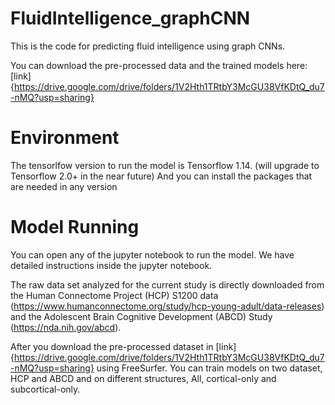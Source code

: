 # FluidIntelligence_graphCNN
This is the code for predicting fluid intelligence using graph CNNs.

You can download the pre-processed data and the trained models here:
[link]{https://drive.google.com/drive/folders/1V2Hth1TRtbY3McGU38VfKDtQ_du7-nMQ?usp=sharing}


# Environment
The tensorlfow version to run the model is Tensorflow 1.14.  (will upgrade to Tensorflow 2.0+ in the near future)
And you can install the packages that are needed in any version


# Model Running
You can open any of the jupyter notebook to run the model. 
We have detailed instructions inside the jupyter notebook.


The raw data set analyzed for the current study is directly downloaded from the Human Connectome Project (HCP) S1200 data (https://www.humanconnectome.org/study/hcp-young-adult/data-releases) and the Adolescent Brain Cognitive Development (ABCD) Study (https://nda.nih.gov/abcd).

After you download the pre-processed dataset in [link]{https://drive.google.com/drive/folders/1V2Hth1TRtbY3McGU38VfKDtQ_du7-nMQ?usp=sharing} using FreeSurfer. 
You can train models on two dataset, HCP and ABCD and on different structures, All, cortical-only and subcortical-only.

